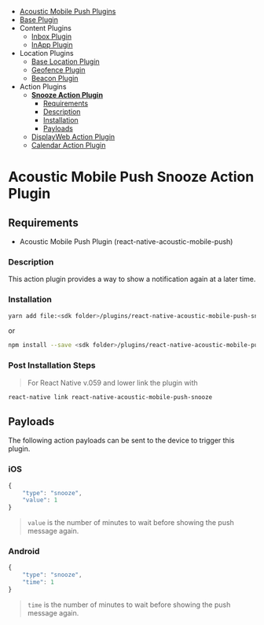 <ul id='nav'>
	<li><a href='index.html'>Acoustic Mobile Push Plugins</a></li>
	<li><a href='react-native-acoustic-mobile-push.html'>Base Plugin</a></li>
	<li>
		Content Plugins
		<ul>
			<li><a href="react-native-acoustic-mobile-push-inbox.html">Inbox Plugin</a></li>
			<li><a href="react-native-acoustic-mobile-push-inapp.html">InApp Plugin</a></li>
		</ul>
	</li>
	<li>
		Location Plugins
		<ul>
			<li><a href="react-native-acoustic-mobile-push-location.html">Base Location Plugin</a></li>
			<li><a href="react-native-acoustic-mobile-push-geofence.html">Geofence Plugin</a></li>
			<li><a href="react-native-acoustic-mobile-push-beacon.html">Beacon Plugin</a></li>
		</ul>
	</li>
	<li>
		Action Plugins
		<ul>
			<li>
				<a href="#readme"><b>Snooze Action Plugin</b></a>
				<ul>
					<li><a href="#requirements">Requirements</a></li>
					<li><a href="#description">Description</a></li>
					<li><a href="#installation">Installation</a></li>
					<li><a href="#payloads">Payloads</a></li>
				</ul>
			</li>
			<li><a href="react-native-acoustic-mobile-push-displayweb.html">DisplayWeb Action Plugin</a></li>
			<li><a href="react-native-acoustic-mobile-push-calendar.html">Calendar Action Plugin</a></li>
		</ul>
	</li>
</ul>

# Acoustic Mobile Push Snooze Action Plugin

## Requirements
- Acoustic Mobile Push Plugin (react-native-acoustic-mobile-push) 

### Description
This action plugin provides a way to show a notification again at a later time.

### Installation
```sh
yarn add file:<sdk folder>/plugins/react-native-acoustic-mobile-push-snooze
```
or 
```sh
npm install --save <sdk folder>/plugins/react-native-acoustic-mobile-push-snooze
```

### Post Installation Steps
> For React Native v.059 and lower link the plugin with
```sh
react-native link react-native-acoustic-mobile-push-snooze
```

## Payloads
The following action payloads can be sent to the device to trigger this plugin.

### iOS
```js
{
	"type": "snooze",
	"value": 1
}
```
> `value` is the number of minutes to wait before showing the push message again.

### Android
```js
{
	"type": "snooze",
	"time": 1
}
```
> `time` is the number of minutes to wait before showing the push message again.
